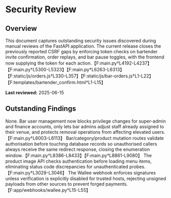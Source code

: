 # Security Review

## Overview
This document captures outstanding security issues discovered during manual reviews of the FastAPI application. The current release closes the previously reported CSRF gaps by enforcing token checks on bartender invite confirmation, order replays, and bar pause toggles, with the frontend now supplying the token for each action.【F:main.py†L4192-L4237】【F:main.py†L5300-L5323】【F:main.py†L6263-L6313】【F:static/js/orders.js†L330-L357】【F:static/js/bar-orders.js†L1-L22】【F:templates/bartender_confirm.html†L1-L15】

**Last reviewed:** 2025-06-15

## Outstanding Findings

None. Bar user management now blocks privilege changes for super-admin and finance accounts, only lets bar admins adjust staff already assigned to their venue, and protects removal operations from affecting elevated users.【F:main.py†L6003-L6113】 Bar/category/product mutation routes validate authorisation before touching database records so unauthorised callers always receive the same redirect response, closing the enumeration window.【F:main.py†L8386-L8433】【F:main.py†L8861-L9080】 The product image API checks authentication before loading menu items, eliminating status code discrepancies for unauthenticated probes.【F:main.py†L3029-L3046】 The Wallee webhook enforces signatures unless verification is explicitly disabled for trusted hosts, rejecting unsigned payloads from other sources to prevent forged payments.【F:app/webhooks/wallee.py†L15-L55】
